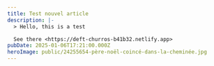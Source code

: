 ```yaml
---
title: Test nouvel article
description: |-
  > Hello, this is a test

  See there <https://deft-churros-b41b32.netlify.app>
pubDate: 2025-01-06T17:21:00.000Z
heroImage: public/24255654-père-noël-coincé-dans-la-cheminée.jpg
---
```

